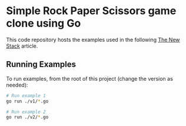 # Simple Rock Paper Scissors game clone using Go

This code repository hosts the examples used in the following [The New Stack](http://thenewstack.io/make-a-restful-json-api-go/) article.


## Running Examples

To run examples, from the root of this project (change the version as needed):

```sh
# Run example 1
go run ./v1/*.go
```

```sh
# Run example 2
go run ./v2/*.go
```

